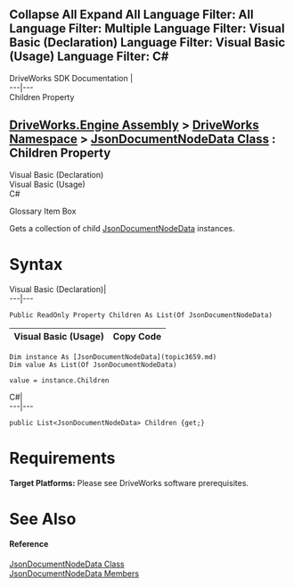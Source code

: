 Collapse All Expand All Language Filter: All  Language Filter: Multiple  Language Filter: Visual Basic (Declaration) Language Filter: Visual Basic (Usage) Language Filter: C#  
---  
DriveWorks SDK Documentation  |   
---|---  
Children Property   
  
[DriveWorks.Engine Assembly](topic2156.md) > [DriveWorks Namespace](topic2159.md) > [JsonDocumentNodeData Class](topic3659.md) : Children Property  
---  
  
Visual Basic (Declaration)    
Visual Basic (Usage)    
C# 

Glossary Item Box

Gets a collection of child [JsonDocumentNodeData](topic3659.md) instances. 

# Syntax

Visual Basic (Declaration)|   
---|---  
      
    
    Public ReadOnly Property Children As List(Of JsonDocumentNodeData)  
  
Visual Basic (Usage)| Copy Code  
---|---  
      
    
    Dim instance As [JsonDocumentNodeData](topic3659.md)
    Dim value As List(Of JsonDocumentNodeData)
     
    value = instance.Children  
  
C#|   
---|---  
      
    
    public List<JsonDocumentNodeData> Children {get;}  
  
# Requirements

**Target Platforms:** Please see DriveWorks software prerequisites.

# See Also

#### Reference

[JsonDocumentNodeData Class](topic3659.md)   
[JsonDocumentNodeData Members](topic3660.md)


